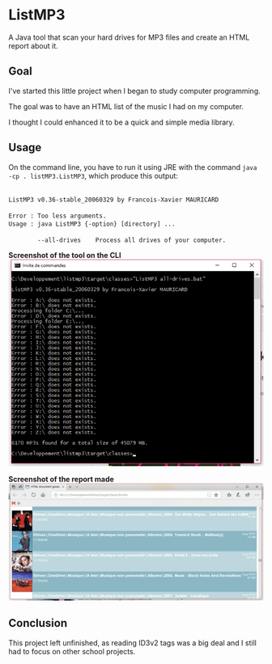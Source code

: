 # ListMP3
A Java tool that scan your hard drives for MP3 files and create an HTML report about it.

## Goal

I've started this little project when I began to study computer programming.

The goal was to have an HTML list of the music I had on my computer.

I thought I could enhanced it to be a quick and simple media library.

## Usage

On the command line, you have to run it using JRE with the command `java -cp . listMP3.ListMP3`, which produce this output:

````

ListMP3 v0.36-stable_20060329 by Francois-Xavier MAURICARD

Error : Too less arguments.
Usage : java ListMP3 {-option} [directory] ...

        --all-drives    Process all drives of your computer.

````

**Screenshot of the tool on the CLI**<br>
![Screenshot of the ListMP3 tool on the CLI](https://github.com/fxmauricard/listmp3/blob/master/ListMP3-screenshot-CLI.png)

**Screenshot of the report made**<br>
![Screenshot of the report made by ListMP3](https://github.com/fxmauricard/listmp3/blob/master/ListMP3-screenshot-Report.png)

## Conclusion

This project left unfinished, as reading ID3v2 tags was a big deal and I still had to focus on other school projects.
